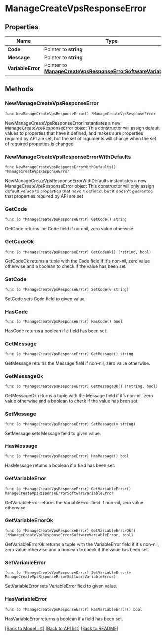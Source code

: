 # ManageCreateVpsResponseError

## Properties

Name | Type | Description | Notes
------------ | ------------- | ------------- | -------------
**Code** | Pointer to **string** |  | [optional] 
**Message** | Pointer to **string** |  | [optional] 
**VariableError** | Pointer to [**ManageCreateVpsResponseErrorSoftwareVariableError**](ManageCreateVpsResponseErrorSoftwareVariableError.md) |  | [optional] 

## Methods

### NewManageCreateVpsResponseError

`func NewManageCreateVpsResponseError() *ManageCreateVpsResponseError`

NewManageCreateVpsResponseError instantiates a new ManageCreateVpsResponseError object
This constructor will assign default values to properties that have it defined,
and makes sure properties required by API are set, but the set of arguments
will change when the set of required properties is changed

### NewManageCreateVpsResponseErrorWithDefaults

`func NewManageCreateVpsResponseErrorWithDefaults() *ManageCreateVpsResponseError`

NewManageCreateVpsResponseErrorWithDefaults instantiates a new ManageCreateVpsResponseError object
This constructor will only assign default values to properties that have it defined,
but it doesn't guarantee that properties required by API are set

### GetCode

`func (o *ManageCreateVpsResponseError) GetCode() string`

GetCode returns the Code field if non-nil, zero value otherwise.

### GetCodeOk

`func (o *ManageCreateVpsResponseError) GetCodeOk() (*string, bool)`

GetCodeOk returns a tuple with the Code field if it's non-nil, zero value otherwise
and a boolean to check if the value has been set.

### SetCode

`func (o *ManageCreateVpsResponseError) SetCode(v string)`

SetCode sets Code field to given value.

### HasCode

`func (o *ManageCreateVpsResponseError) HasCode() bool`

HasCode returns a boolean if a field has been set.

### GetMessage

`func (o *ManageCreateVpsResponseError) GetMessage() string`

GetMessage returns the Message field if non-nil, zero value otherwise.

### GetMessageOk

`func (o *ManageCreateVpsResponseError) GetMessageOk() (*string, bool)`

GetMessageOk returns a tuple with the Message field if it's non-nil, zero value otherwise
and a boolean to check if the value has been set.

### SetMessage

`func (o *ManageCreateVpsResponseError) SetMessage(v string)`

SetMessage sets Message field to given value.

### HasMessage

`func (o *ManageCreateVpsResponseError) HasMessage() bool`

HasMessage returns a boolean if a field has been set.

### GetVariableError

`func (o *ManageCreateVpsResponseError) GetVariableError() ManageCreateVpsResponseErrorSoftwareVariableError`

GetVariableError returns the VariableError field if non-nil, zero value otherwise.

### GetVariableErrorOk

`func (o *ManageCreateVpsResponseError) GetVariableErrorOk() (*ManageCreateVpsResponseErrorSoftwareVariableError, bool)`

GetVariableErrorOk returns a tuple with the VariableError field if it's non-nil, zero value otherwise
and a boolean to check if the value has been set.

### SetVariableError

`func (o *ManageCreateVpsResponseError) SetVariableError(v ManageCreateVpsResponseErrorSoftwareVariableError)`

SetVariableError sets VariableError field to given value.

### HasVariableError

`func (o *ManageCreateVpsResponseError) HasVariableError() bool`

HasVariableError returns a boolean if a field has been set.


[[Back to Model list]](../README.md#documentation-for-models) [[Back to API list]](../README.md#documentation-for-api-endpoints) [[Back to README]](../README.md)


